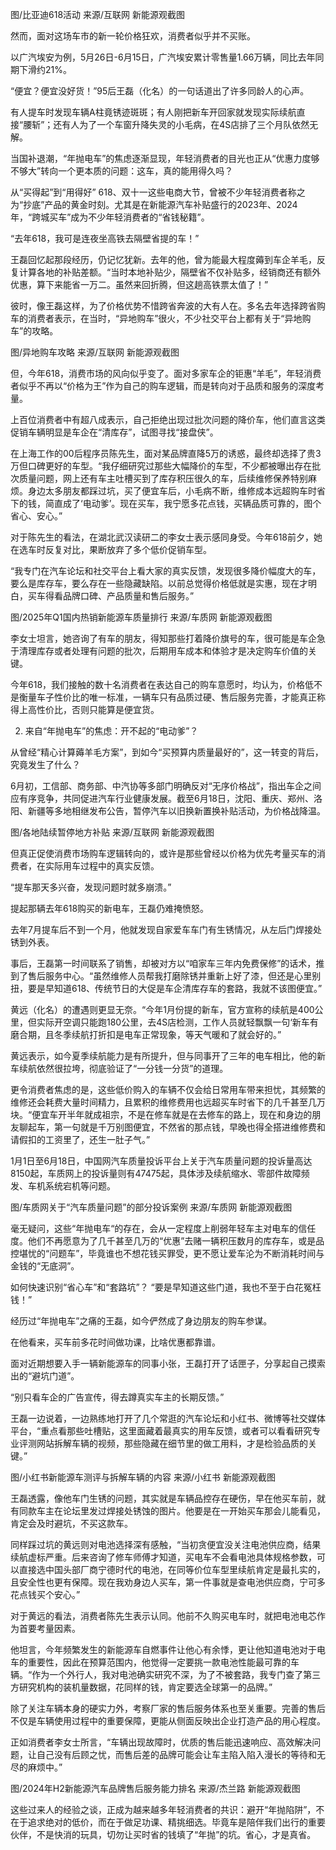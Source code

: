 图/比亚迪618活动 来源/互联网 新能源观截图

然而，面对这场车市的新一轮价格狂欢，消费者似乎并不买账。

以广汽埃安为例，5月26日-6月15日，广汽埃安累计零售量1.66万辆，同比去年同期下滑约21%。

“便宜？便宜没好货！”95后王磊（化名）的一句话道出了许多同龄人的心声。

有人提车时发现车辆A柱竟锈迹斑斑；有人刚把新车开回家就发现实际续航直接“腰斩”；还有人为了一个车窗升降失灵的小毛病，在4S店排了三个月队依然无解。

当国补退潮，“年抛电车”的焦虑逐渐显现，年轻消费者的目光也正从“优惠力度够不够大”转向一个更本质的问题：这车，真的能用得久吗？

从“买得起”到“用得好”
618、双十一这些电商大节，曾被不少年轻消费者称之为“抄底”产品的黄金时刻。尤其是在新能源汽车补贴盛行的2023年、2024年，“跨城买车”成为不少年轻消费者的“省钱秘籍”。

“去年618，我可是连夜坐高铁去隔壁省提的车！”

王磊回忆起那段经历，仍记忆犹新。去年的他，曾为能最大程度薅到车企羊毛，反复计算各地的补贴差额。“当时本地补贴少，隔壁省不仅补贴多，经销商还有额外优惠，算下来能省一万二。虽然来回折腾，但这趟高铁票太值了！”

彼时，像王磊这样，为了价格优势不惜跨省奔波的大有人在。多名去年选择跨省购车的消费者表示，在当时，“异地购车”很火，不少社交平台上都有关于“异地购车”的攻略。


图/异地购车攻略 来源/互联网 新能源观截图

但，今年618，消费市场的风向似乎变了。面对多家车企的钜惠“羊毛”，年轻消费者似乎不再以“价格为王”作为自己的购车逻辑，而是转向对于品质和服务的深度考量。

上百位消费者中有超八成表示，自己拒绝出现过批次问题的降价车，他们直言这类促销车辆明显是车企在“清库存”，试图寻找“接盘侠”。

在上海工作的00后程序员陈先生，面对某品牌直降5万的诱惑，最终却选择了贵3万但口碑更好的车型。“我仔细研究过那些大幅降价的车型，不少都被曝出存在批次质量问题，网上还有车主吐槽买到了库存积压很久的车，后续维修保养特别麻烦。身边太多朋友都踩过坑，买了便宜车后，小毛病不断，维修成本远超购车时省下的钱，简直成了‘电动爹’。现在买车，我宁愿多花点钱，买辆品质可靠的，图个省心、安心。”

对于陈先生的看法，在湖北武汉读研二的李女士表示感同身受。今年618前夕，她在选车时反复对比，果断放弃了多个低价促销车型。

“我专门在汽车论坛和社交平台上看大家的真实反馈，发现很多降价幅度大的车，要么是库存车，要么存在一些隐藏缺陷。以前总觉得价格低就是实惠，现在才明白，买车得看品牌口碑、产品质量和售后服务。”


图/2025年Q1国内热销新能源车质量排行 来源/车质网 新能源观截图

李女士坦言，她咨询了有车的朋友，得知那些打着降价旗号的车，很可能是车企急于清理库存或者处理有问题的批次，后期用车成本和体验才是决定购车价值的关键。

今年618，我们接触的数十名消费者在表达自己的购车意愿时，均认为，价格低不是衡量车子性价比的唯一标准，一辆车只有品质过硬、售后服务完善，才能真正称得上高性价比，否则只能算是便宜货。

2. 来自“年抛电车”的焦虑：开不起的“电动爹”？

从曾经“精心计算薅羊毛方案”，到如今“买预算内质量最好的”，这一转变的背后，究竟发生了什么？

6月初，工信部、商务部、中汽协等多部门明确反对“无序价格战”，指出车企之间应有序竞争，共同促进汽车行业健康发展。截至6月18日，沈阳、重庆、郑州、洛阳、新疆等多地相继发布公告，暂停汽车以旧换新置换补贴活动，为价格战降温。


图/各地陆续暂停地方补贴 来源/互联网 新能源观截图

但真正促使消费市场购车逻辑转向的，或许是那些曾经以价格为优先考量买车的消费者，在实际用车过程中的真实反馈。

“提车那天多兴奋，发现问题时就多崩溃。”

提起那辆去年618购买的新电车，王磊仍难掩愤怒。

去年7月提车后不到一个月，他就发现自家爱车车门有生锈情况，从左后门焊接处锈到外表。

事后，王磊第一时间联系了销售，却被对方以“咱家车三年内免费保修”的话术，推到了售后服务中心。“虽然维修人员帮我打磨除锈并重新上好了漆，但还是心里别扭，要是早知道618、传统节日的大促是车企清库存车的套路，我就不该图便宜。”

黄远（化名）的遭遇则更显无奈。“今年1月份提的新车，官方宣称的续航是400公里，但实际开空调只能跑180公里，去4S店检测，工作人员就轻飘飘一句‘新车有磨合期，且冬季续航打折扣是电车正常现象，等天气暖和了就会好的。”

黄远表示，如今夏季续航能力是有所提升，但与同事开了三年的电车相比，他的新车续航依然很拉垮，彻底验证了“一分钱一分货”的道理。

更令消费者焦虑的是，这些低价购入的车辆不仅会给日常用车带来担忧，其频繁的维修还会耗费大量时间精力，且累积的维修费用也远超买车时省下的几千甚至几万块。“便宜车开半年就成祖宗，不是在修车就是在去修车的路上，现在和身边的朋友聊起车，第一句就是千万别图便宜，不然省的那点钱，早晚也得全搭进维修费和请假扣的工资里了，还生一肚子气。”

1月1日至6月18日，中国网汽车质量投诉平台上关于汽车质量问题的投诉量高达8150起，车质网上的投诉量则有47475起，具体涉及续航缩水、零部件故障频发、车机系统宕机等问题。


图/车质网关于“汽车质量问题”的部分投诉案例 来源/车质网 新能源观截图

毫无疑问，这些“年抛电车“的存在，会从一定程度上削弱年轻车主对电车的信任度。他们不再愿意为了几千甚至几万的“优惠”去赌一辆积压数月的库存车，或是品控堪忧的“问题车”，毕竟谁也不想花钱买罪受，更不愿让爱车沦为不断消耗时间与金钱的“无底洞”。

如何快速识别“省心车”和“套路坑”？
“要是早知道这些门道，我也不至于白花冤枉钱！”

经历过“年抛电车”之痛的王磊，如今俨然成了身边朋友的购车参谋。

在他看来，买车前多花时间做功课，比啥优惠都靠谱。

面对近期想要入手一辆新能源车的同事小张，王磊打开了话匣子，分享起自己摸索出的“避坑门道”。

“别只看车企的广告宣传，得去蹲真实车主的长期反馈。”

王磊一边说着，一边熟练地打开了几个常逛的汽车论坛和小红书、微博等社交媒体平台，“重点看那些吐槽贴，这里面藏着最真实的用车反馈，或者可以看看研究专业评测网站拆解车辆的视频，那些隐藏在细节里的做工用料，才是检验品质的关键。”


图/小红书新能源车测评与拆解车辆的内容 来源/小红书 新能源观截图

王磊透露，像他车门生锈的问题，其实就是车辆品控存在硬伤，早在他买车前，就有同款车主在论坛里发过焊接处锈蚀的图片。他要是在一开始买车那会儿能看见，肯定会及时避坑，不买这款车。

同样踩过坑的黄远则对电池选择深有感触，“当初贪便宜没关注电池供应商，结果续航虚标严重。后来咨询了修车师傅才知道，买电车不会看电池具体规格参数，可以直接选中国头部厂商宁德时代的电池，在同等价位车型里续航肯定是最扎实的，且安全性也更有保障。现在我劝身边人买车，第一件事就是查电池供应商，宁可多花点钱买个安心。”

对于黄远的看法，消费者陈先生表示认同。他前不久购买电车时，就把电池电芯作为首要考量因素。

他坦言，今年频繁发生的新能源车自燃事件让他心有余悸，更让他知道电池对于电车的重要性，因此在预算范围内，他觉得一定要挑一款电池性能最可靠的车辆。“作为一个外行人，我对电池确实研究不深，为了不被套路，我专门查了第三方研究机构的装机量数据，花同样的钱，肯定要选全球第一的品牌。”

除了关注车辆本身的硬实力外，考察厂家的售后服务体系也至关重要。完善的售后不仅是车辆使用过程中的重要保障，更能从侧面反映出企业打造产品的用心程度。

正如消费者李女士所言，“车辆出现故障时，优质的售后能迅速响应、高效解决问题，让自己没有后顾之忧，而售后差的品牌可能会让车主陷入陷入漫长的等待和无尽的麻烦中。”


图/2024年H2新能源汽车品牌售后服务能力排名 来源/杰兰路 新能源观截图

这些过来人的经验之谈，正成为越来越多年轻消费者的共识：避开“年抛陷阱”，不在于追求绝对的低价，而在于做足功课、精挑细选。毕竟车是陪伴我们出行的重要伙伴，不是快消的玩具，切勿让买时省的钱填了“年抛”的坑。省心，才是真省。